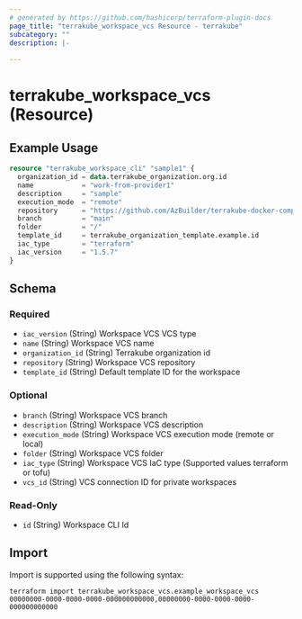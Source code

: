 ```yaml
---
# generated by https://github.com/hashicorp/terraform-plugin-docs
page_title: "terrakube_workspace_vcs Resource - terrakube"
subcategory: ""
description: |-
  
---
```


# terrakube_workspace_vcs (Resource)



## Example Usage

```terraform
resource "terrakube_workspace_cli" "sample1" {
  organization_id = data.terrakube_organization.org.id
  name            = "work-from-provider1"
  description     = "sample"
  execution_mode  = "remote"
  repository      = "https://github.com/AzBuilder/terrakube-docker-compose.git"
  branch          = "main"
  folder          = "/"
  template_id     = terrakube_organization_template.example.id
  iac_type        = "terraform"
  iac_version     = "1.5.7"
}
```

<!-- schema generated by tfplugindocs -->
## Schema

### Required

- `iac_version` (String) Workspace VCS VCS type
- `name` (String) Workspace VCS name
- `organization_id` (String) Terrakube organization id
- `repository` (String) Workspace VCS repository
- `template_id` (String) Default template ID for the workspace

### Optional

- `branch` (String) Workspace VCS branch
- `description` (String) Workspace VCS description
- `execution_mode` (String) Workspace VCS execution mode (remote or local)
- `folder` (String) Workspace VCS folder
- `iac_type` (String) Workspace VCS IaC type (Supported values terraform or tofu)
- `vcs_id` (String) VCS connection ID for private workspaces

### Read-Only

- `id` (String) Workspace CLI Id

## Import

Import is supported using the following syntax:

```shell
terraform import terrakube_workspace_vcs.example_workspace_vcs 00000000-0000-0000-0000-000000000000,00000000-0000-0000-0000-000000000000
```
